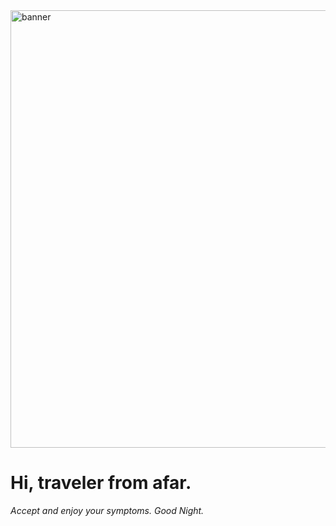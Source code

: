 <img src="https://s21.ax1x.com/2025/09/24/pV5ap5D.jpg" alt="banner" width="700">

# Hi, traveler from afar.
*Accept and enjoy your symptoms. Good Night.*
